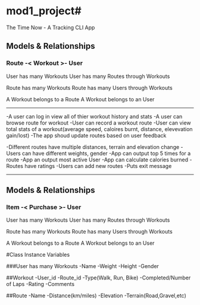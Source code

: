 # mod1_project# 
The Time Now - A Tracking CLI App
​
## Models & Relationships
### Route -< Workout >- User


User has many Workouts 
User has many Routes through Workouts


Route has many Workouts
Route has many Users through Workouts


A Workout belongs to a Route
A Workout belongs to an User

---------------------------------------------------


-A user can log in view all of thier workout history and stats
-A user can browse route for workout
-User can record a workout route
-User can view total stats of a workout(average speed, caloires burnt, distance, elevevation gain/lost)
-The app shoud update routes based on user feedback


-Different routes have multiple distances, terrain and elevation change
-Users can have different weights, gender
-App can output top 5 times for a route
-App an output most active User
-App can calculate calories burned
-Routes have ratings
-Users can add new routes
-Puts exit message

----------------------------------------------------

## Models & Relationships
### Item -< Purchase >- User

User has many Workouts
User has many Routes through Workouts

Route has many Workouts
Route has many Users through Workouts

A Workout belongs to a Route
A Workout belongs to an User

#Class Instance Variables

###User has many Workouts 
-Name
-Weight
-Height
-Gender

##Workout
-User_id
-Route_id
-Type(Walk, Run, Bike)
-Completed/Number of Laps
-Rating
-Comments

##Route
-Name
-Distance(km/miles)
-Elevation
-Terrain(Road,Gravel,etc)





